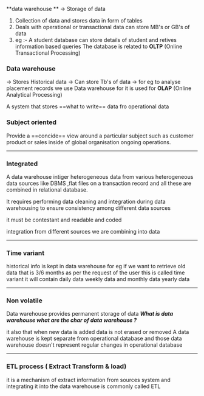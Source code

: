 
**data warehouse ** -> Storage of data
1. Collection of data and stores data in form of tables
2. Deals with operational or transactional data can store MB's or GB's of data 
3. eg :- A student database can store details of student and retives information based queries
The database is related to **OLTP** (Online Transactional Processing)

### Data warehouse

-> Stores Historical data
-> Can store Tb's of data
-> for eg to analyse placement records we use Data warehouse for it is used for **OLAP**            (Online Analytical Processing)


A system that stores ==what to write==  data fro operational data







### Subject oriented
Provide a ==concide== view around a particular subject such as customer product or sales inside of global organisation ongoing operations.

---
### Integrated

A data warehouse intiger heterogeneous data from various heterogeneous data sources like DBMS ,flat files on a transaction record and all these are combined in relational database.

It requires performing data cleaning and integration during data warehousing to ensure consistency among different data sources 

it must be contestant and readable and coded

integration from different sources we are combining into data

---
### Time variant

historical info is kept in data warehouse for eg if we want to retrieve old data that is 3/6 months as per the request of the user this is called time variant it will contain daily data weekly data and monthly data yearly data

---
### Non volatile
Data warehouse provides permanent storage of data
***What is data warehouse what are the char of data warehouse ?***

it also that when new data is added data is not erased or removed
A data warehouse is kept separate from operational database and those data warehouse doesn't represent regular changes in operational database

---

### ETL process ( Extract Transform & load)

it is a mechanism of extract information from sources system and integrating it into the data warehouse is commonly called ETL

